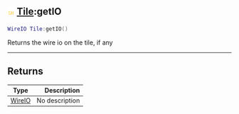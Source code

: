 ## ![shared](../../.gitbook/assets/shared.png) [Tile](tile):getIO

```lua
WireIO Tile:getIO()
```

Returns the wire io on the tile, if any

------
## Returns

| Type   | Description |
| ------ | ----------: |
| [WireIO](wireio) | No description |

